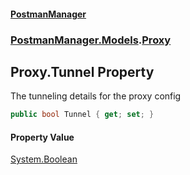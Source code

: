 #### [PostmanManager](PostmanManager.md 'PostmanManager')
### [PostmanManager.Models](PostmanManager.md#PostmanManager.Models 'PostmanManager.Models').[Proxy](PostmanManager.md#PostmanManager.Models.Proxy 'PostmanManager.Models.Proxy')

## Proxy.Tunnel Property

The tunneling details for the proxy config

```csharp
public bool Tunnel { get; set; }
```

#### Property Value
[System.Boolean](https://docs.microsoft.com/en-us/dotnet/api/System.Boolean 'System.Boolean')